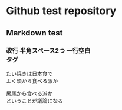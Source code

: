 # Github test repository
## Markdown test

### 改行 半角スペース2つ 一行空白 <br>タグ
たい焼きは日本食で  
よく頭から食べる派か

尻尾から食べる派か<br>
ということが議論になる
